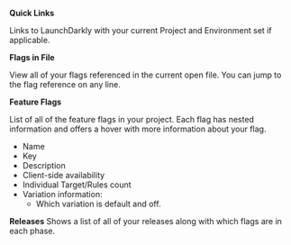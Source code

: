 **Quick Links**

Links to LaunchDarkly with your current Project and Environment set if applicable.

**Flags in File**

View all of your flags referenced in the current open file. You can jump to the flag reference on any line. 

**Feature Flags**

List of all of the feature flags in your project. Each flag has nested information and offers a hover with more information about your flag.
* Name
* Key
* Description
* Client-side availability
* Individual Target/Rules count
* Variation information:
	* Which variation is default and off.


**Releases**
Shows a list of all of your releases along with which flags are in each phase.